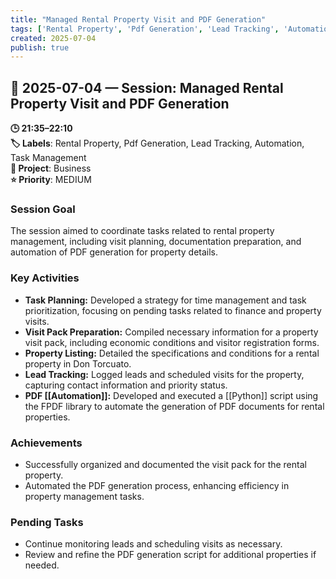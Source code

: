 ```yaml
---
title: "Managed Rental Property Visit and PDF Generation"
tags: ['Rental Property', 'Pdf Generation', 'Lead Tracking', 'Automation', 'Task Management']
created: 2025-07-04
publish: true
---
```


## 📅 2025-07-04 — Session: Managed Rental Property Visit and PDF Generation

**🕒 21:35–22:10**  
**🏷️ Labels**: Rental Property, Pdf Generation, Lead Tracking, Automation, Task Management  
**📂 Project**: Business  
**⭐ Priority**: MEDIUM  


### Session Goal
The session aimed to coordinate tasks related to rental property management, including visit planning, documentation preparation, and automation of PDF generation for property details.

### Key Activities
- **Task Planning:** Developed a strategy for time management and task prioritization, focusing on pending tasks related to finance and property visits.
- **Visit Pack Preparation:** Compiled necessary information for a property visit pack, including economic conditions and visitor registration forms.
- **Property Listing:** Detailed the specifications and conditions for a rental property in Don Torcuato.
- **Lead Tracking:** Logged leads and scheduled visits for the property, capturing contact information and priority status.
- **PDF [[Automation]]:** Developed and executed a [[Python]] script using the FPDF library to automate the generation of PDF documents for rental properties.

### Achievements
- Successfully organized and documented the visit pack for the rental property.
- Automated the PDF generation process, enhancing efficiency in property management tasks.

### Pending Tasks
- Continue monitoring leads and scheduling visits as necessary.
- Review and refine the PDF generation script for additional properties if needed.
